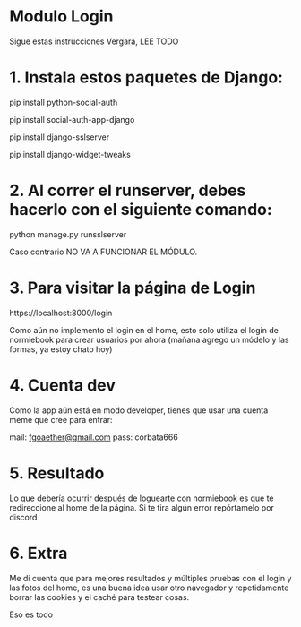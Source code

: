 # Modulo Login

Sigue estas instrucciones Vergara, LEE TODO

# 1. Instala estos paquetes de Django:

pip install python-social-auth

pip install social-auth-app-django

pip install django-sslserver

pip install django-widget-tweaks

# 2. Al correr el runserver, debes hacerlo con el siguiente comando:

python manage.py runsslserver

Caso contrario NO VA A FUNCIONAR EL MÓDULO.

# 3. Para visitar la página de Login

https://localhost:8000/login

Como aún no implemento el login en el home, esto solo utiliza el login de normiebook para crear usuarios por ahora (mañana agrego un módelo y las formas, ya estoy chato hoy)

# 4. Cuenta dev

Como la app aún está en modo developer, tienes que usar una cuenta meme que cree para entrar:

mail: fgoaether@gmail.com
pass: corbata666

# 5. Resultado

Lo que debería ocurrir después de loguearte con normiebook es que te redireccione al home de la página. Si te tira algún error repórtamelo por discord

# 6. Extra

Me di cuenta que para mejores resultados y múltiples pruebas con el login y las fotos del home, es una buena idea usar otro navegador y repetidamente borrar las cookies y el caché para testear cosas.

Eso es todo
